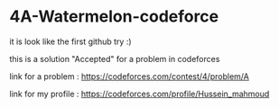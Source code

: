 # 4A-Watermelon-codeforce

it is look like the first github try :)

this is a solution "Accepted" for a problem in codeforces

link for a problem :
https://codeforces.com/contest/4/problem/A

link for my profile :
https://codeforces.com/profile/Hussein_mahmoud
